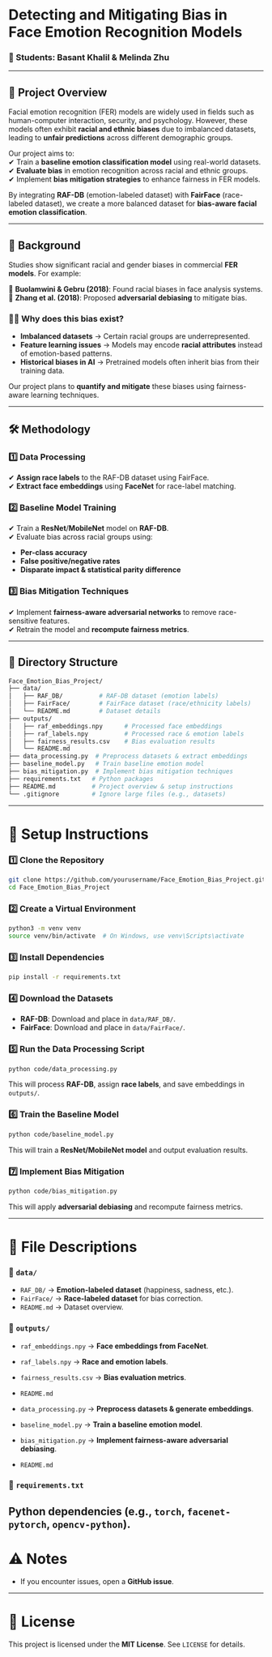# **Detecting and Mitigating Bias in Face Emotion Recognition Models**  

### **👥 Students:** Basant Khalil & Melinda Zhu  

---

## **📌 Project Overview**  

Facial emotion recognition (FER) models are widely used in fields such as human-computer interaction, security, and psychology. However, these models often exhibit **racial and ethnic biases** due to imbalanced datasets, leading to **unfair predictions** across different demographic groups.  

Our project aims to:  
✔ Train a **baseline emotion classification model** using real-world datasets.  
✔ **Evaluate bias** in emotion recognition across racial and ethnic groups.  
✔ Implement **bias mitigation strategies** to enhance fairness in FER models.  

By integrating **RAF-DB** (emotion-labeled dataset) with **FairFace** (race-labeled dataset), we create a more balanced dataset for **bias-aware facial emotion classification**.  

---

## **📖 Background**  

Studies show significant racial and gender biases in commercial **FER models**. For example:  

🔹 **Buolamwini & Gebru (2018)**: Found racial biases in face analysis systems.  
🔹 **Zhang et al. (2018)**: Proposed **adversarial debiasing** to mitigate bias.  

### **🧑‍💻 Why does this bias exist?**  
- **Imbalanced datasets** → Certain racial groups are underrepresented.  
- **Feature learning issues** → Models may encode **racial attributes** instead of emotion-based patterns.  
- **Historical biases in AI** → Pretrained models often inherit bias from their training data.  

Our project plans to **quantify and mitigate** these biases using fairness-aware learning techniques.  

---

## **🛠 Methodology**  

### **1️⃣ Data Processing**  
✔ **Assign race labels** to the RAF-DB dataset using FairFace.  
✔ **Extract face embeddings** using **FaceNet** for race-label matching.  

### **2️⃣ Baseline Model Training**  
✔ Train a **ResNet**/**MobileNet** model on **RAF-DB**.  
✔ Evaluate bias across racial groups using:  
   - **Per-class accuracy**  
   - **False positive/negative rates**  
   - **Disparate impact & statistical parity difference**  

### **3️⃣ Bias Mitigation Techniques**  
✔ Implement **fairness-aware adversarial networks** to remove race-sensitive features.  
✔ Retrain the model and **recompute fairness metrics**.  

---

## **📂 Directory Structure**  

```bash
Face_Emotion_Bias_Project/
├── data/
│   ├── RAF_DB/          # RAF-DB dataset (emotion labels)
│   ├── FairFace/        # FairFace dataset (race/ethnicity labels)
│   └── README.md        # Dataset details
├── outputs/  
│   ├── raf_embeddings.npy      # Processed face embeddings  
│   ├── raf_labels.npy          # Processed race & emotion labels  
│   ├── fairness_results.csv    # Bias evaluation results  
│   └── README.md               
├── data_processing.py  # Preprocess datasets & extract embeddings  
├── baseline_model.py   # Train baseline emotion model  
├── bias_mitigation.py  # Implement bias mitigation techniques  
├── requirements.txt   # Python packages  
├── README.md          # Project overview & setup instructions  
└── .gitignore         # Ignore large files (e.g., datasets)
```

---
# 🚀 Setup Instructions  

### 1️⃣ Clone the Repository  
```bash
git clone https://github.com/yourusername/Face_Emotion_Bias_Project.git
cd Face_Emotion_Bias_Project
```

### 2️⃣ Create a Virtual Environment
```bash
python3 -m venv venv
source venv/bin/activate  # On Windows, use venv\Scripts\activate
```

### 3️⃣ Install Dependencies
```bash
pip install -r requirements.txt
```

### 4️⃣ Download the Datasets
- **RAF-DB**: Download and place in `data/RAF_DB/`.  
- **FairFace**: Download and place in `data/FairFace/`. 

### 5️⃣ Run the Data Processing Script
```bash
python code/data_processing.py
```
This will process **RAF-DB**, assign **race labels**, and save embeddings in `outputs/`.  


### 6️⃣ Train the Baseline Model
```bash
python code/baseline_model.py
```
This will train a **ResNet/MobileNet model** and output evaluation results.  


### 7️⃣ Implement Bias Mitigation
```bash
python code/bias_mitigation.py
```
This will apply **adversarial debiasing** and recompute fairness metrics.  

---

# 📑 File Descriptions  

### 📁 `data/`  
- `RAF_DB/` → **Emotion-labeled dataset** (happiness, sadness, etc.).  
- `FairFace/` → **Race-labeled dataset** for bias correction.  
- `README.md` → Dataset overview.  

### 📁 `outputs/`  
- `raf_embeddings.npy` → **Face embeddings from FaceNet**.  
- `raf_labels.npy` → **Race and emotion labels**.  
- `fairness_results.csv` → **Bias evaluation metrics**.  
- `README.md`  

- `data_processing.py` → **Preprocess datasets & generate embeddings**.  
- `baseline_model.py` → **Train a baseline emotion model**.  
- `bias_mitigation.py` → **Implement fairness-aware adversarial debiasing**.  
- `README.md` 

### 📄 `requirements.txt`  
Python dependencies (e.g., `torch`, `facenet-pytorch`, `opencv-python`).  
---

# ⚠️ Notes  
- If you encounter issues, open a **GitHub issue**.  

---

# 📝 License  
This project is licensed under the **MIT License**. See `LICENSE` for details.  
